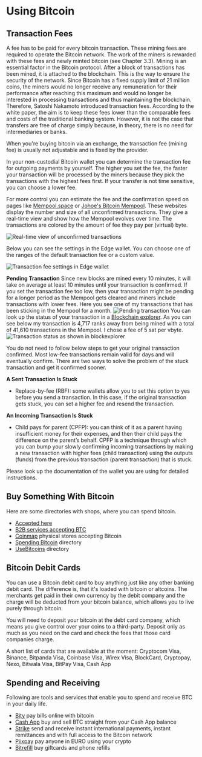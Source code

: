 # Using Bitcoin

## Transaction Fees
A fee has to be paid for every bitcoin transaction. These mining fees are required to operate the Bitcoin network. The work of the miners is rewarded with these fees and newly minted bitcoin (see Chapter 3.3). Mining is an essential factor in the Bitcoin protocol. After a block of transactions has been mined, it is attached to the blockchain. This is the way to ensure the security of the network. Since Bitcoin has a fixed supply limit of 21 million coins, the miners would no longer receive any remuneration for their performance after reaching this maximum and would no longer be interested in processing transactions and thus maintaining the blockchain. Therefore, Satoshi Nakamoto introduced transaction fees. According to the white paper, the aim is to keep these fees lower than the comparable fees and costs of the traditional banking system. However, it is not the case that transfers are free of charge simply because, in theory, there is no need for intermediaries or banks.

When you're buying bitcoin via an exchange, the transaction fee (mining fee) is usually not adjustable and is fixed by the provider.

In your non-custodial Bitcoin wallet you can determine the transaction fee for outgoing payments by yourself. The higher you set the fee, the faster your transaction will be processed by the miners because they pick the transactions with the highest fees first. If your transfer is not time sensitive, you can choose a lower fee.

For more control you can estimate the fee and the confirmation speed on pages like [Mempool.space](https://mempool.space/) or [Johoe's Bitcoin Mempool](https://jochen-hoenicke.de/queue/). These websites display the number and size of all unconfirmed transactions. They give a real-time view and show how the Mempool evolves over time. The transactions are colored by the amount of fee they pay per (virtual) byte.

![Real-time view of unconfirmed transactions](resources/_Mempool-space-white-back.png)

Below you can see the settings in the Edge wallet. You can choose one of the ranges of the default transaction fee or a custom value. 

![Transaction fee settings in Edge wallet](resources/_transaction-fee-setting.png)

**Pending Transaction**
Since new blocks are mined every 10 minutes, it will take on average at least 10 minutes until your transaction is confirmed. If you set the transaction fee too low, then your transaction might be pending for a longer period as the Mempool gets cleared and miners include transactions with lower fees. Here you see one of my transactions that has been sticking in the Mempool for a month. 
![Pending transaction](resources/_Pending-transaction-edge.png)
You can look up the status of your transaction in a [Blockchain explorer](https://blockchair.com). As you can see below my transaction is 4,717 ranks away from being mined with a total of 41,610 transactions in the Mempool. I chose a fee of 5 sat per vbyte.
![Transaction status as shown in blockexplorer](resources/_Pending-transaction-explorer.png)

You do not need to follow below steps to get your original transaction confirmed. Most low-fee transactions remain valid for days and will eventually confirm. There are two ways to solve the problem of the stuck transaction and get it confirmed sooner. 

**A Sent Transaction Is Stuck**
* Replace-by-fee (RBF): some wallets allow you to set this option to yes before you send a transaction. In this case, if the original transaction gets stuck, you can set a higher fee and resend the transaction.

**An Incoming Transaction Is Stuck**
* Child pays for parent (CPFP): you can think of it as a parent having insufficient money for their expenses, and then their child pays the difference on the parent’s behalf. CPFP is a technique through which you can bump your slowly confirming incoming transactions by making a new transaction with higher fees (child transaction) using the outputs (funds) from the previous transaction (parent transaction) that is stuck.

Please look up the documentation of the wallet you are using for detailed instructions.

## Buy Something With Bitcoin
Here are some directories with shops, where you can spend bitcoin.
* [Accepted here](https://www.acceptedhere.io)
* [B2B services accepting BTC](https://cryptwerk.com/companies/b2b/btc/)
* [Coinmap](https://coinmap.org/view/) physical stores accepting Bitcoin
* [Spending Bitcoin](https://spending-bitcoin.com/) directory
* [UseBitcoins](https://usebitcoins.info/) directory

## Bitcoin Debit Cards
You can use a Bitcoin debit card to buy anything just like any other banking debit card. The difference is, that it's loaded with bitcoin or altcoins. The merchants get paid in their own currency by the debit company and the charge will be deducted from your bitcoin balance, which allows you to live purely through bitcoin. 

You will need to deposit your bitcoin at the debt card company, which means you give control over your coins to a third-party. Deposit only as much as you need on the card and check the fees that those card companies charge.

A short list of cards that are available at the moment:
Cryptocom Visa, Binance, Bitpanda Visa, Coinbase Visa, Wirex Visa, BlockCard, Cryptopay, Nexo, Bitwala Visa, BitPay Visa, Cash App

## Spending and Receiving
Following are tools and services that enable you to spend and receive BTC in your daily life.
* [Bity](https://bity.com/products/crypto-online-bill-pay/) pay bills online with bitcoin
* [Cash App](https://cash.app/bitcoin) buy and sell BTC straight from your Cash App balance
* [Strike](https://global.strike.me/) send and receive instant international payments, instant remittances and with full access to the Bitcoin network
* [Piixpay](https://www.piixpay.com/?lang=en) pay anyone in EURO using your crypto
* [Bitrefill](https://www.bitrefill.com/?hl=en) buy giftcards and phone refills